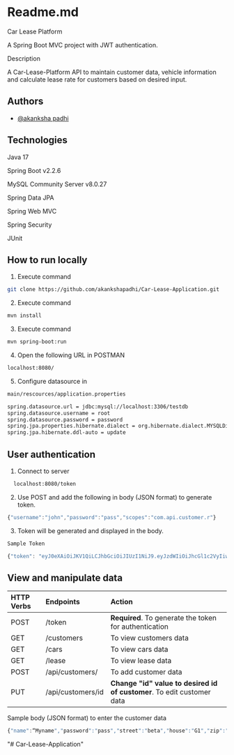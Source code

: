 
# Readme.md

Car Lease Platform

A Spring Boot MVC project with JWT authentication.


Description

A Car-Lease-Platform API to maintain customer data, vehicle information and calculate lease rate for customers based on desired input. 

## Authors

- [@akanksha padhi](https://www.github.com/akankshapadhi)


## Technologies

Java 17 

Spring Boot v2.2.6

MySQL Community Server v8.0.27

Spring Data JPA

Spring Web MVC

Spring Security 

JUnit



## How to run locally 

1. Execute command

```bash
git clone https://github.com/akankshapadhi/Car-Lease-Application.git
```

2. Execute command

```bash
mvn install
```
3. Execute command

```bash
mvn spring-boot:run
```
4. Open the following URL in POSTMAN

```bash
localhost:8080/
```

5. Configure datasource in 
```bash
main/rescources/application.properties
```
```bash
spring.datasource.url = jdbc:mysql://localhost:3306/testdb
spring.datasource.username = root
spring.datasource.password = password
spring.jpa.properties.hibernate.dialect = org.hibernate.dialect.MYSQLDialect
spring.jpa.hibernate.ddl-auto = update
```
## User authentication

1. Connect to server

```bash
  localhost:8080/token
```

2. Use POST and add the following in body (JSON format) to generate token.

```javascript
{"username":"john","password":"pass","scopes":"com.api.customer.r"}

```

3. Token will be generated and displayed in the body. 

```javascript
Sample Token

{"token": "eyJ0eXAiOiJKV1QiLCJhbGciOiJIUzI1NiJ9.eyJzdWIiOiJhcGl1c2VyIiwiaXNzIjoibWVAbWUuY29tIiwic2NvcGVzIjoiY29tLmFwaS5jdXN0b21lci5yIiwiZXhwIjoxNjk4NjE2MzE2fQ.sk7cRkSz2q3CD49_oIHF_uTym2_6DwVhSo10DqOAK3g“}

```

## View and manipulate data


| HTTP Verbs | Endpoints     | Action                |
| :-------- | :------- | :------------------------- |
| POST    | /token | **Required**. To generate the token for authentication|
| GET    | /customers | To view customers data|
| GET    | /cars | To view cars data|
| GET    | /lease | To view lease data|
| POST    | /api/customers/ | To add customer data|
| PUT    | /api/customers/id |**Change "id" value to desired id of customer**. To edit customer data|

Sample body (JSON format) to enter the customer data

```javascript
{"name":“Myname","password":"pass","street":"beta","house":"G1","zip":"D1","place":"leiden","email":“myemail@abc.com","phone":"716878208"}

```
"# Car-Lease-Application" 
